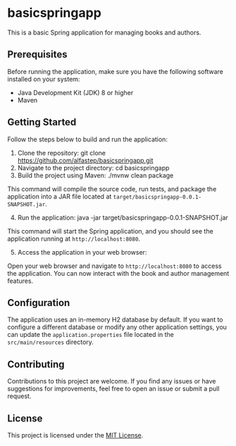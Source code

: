 # basicspringapp

This is a basic Spring application for managing books and authors.

## Prerequisites

Before running the application, make sure you have the following software installed on your system:

- Java Development Kit (JDK) 8 or higher
- Maven

## Getting Started

Follow the steps below to build and run the application:

1. Clone the repository: git clone https://github.com/alfastep/basicspringapp.git
2. Navigate to the project directory: cd basicspringapp
3. Build the project using Maven: ./mvnw clean package
   
This command will compile the source code, run tests, and package the application into a JAR file located at `target/basicspringapp-0.0.1-SNAPSHOT.jar`.

4. Run the application: java -jar target/basicspringapp-0.0.1-SNAPSHOT.jar
   
This command will start the Spring application, and you should see the application running at `http://localhost:8080`.

5. Access the application in your web browser:
   
Open your web browser and navigate to `http://localhost:8080` to access the application. You can now interact with the book and author management features.

## Configuration

The application uses an in-memory H2 database by default. If you want to configure a different database or modify any other application settings, you can update the `application.properties` file located in the `src/main/resources` directory.

## Contributing

Contributions to this project are welcome. If you find any issues or have suggestions for improvements, feel free to open an issue or submit a pull request.

## License

This project is licensed under the [MIT License](LICENSE).
